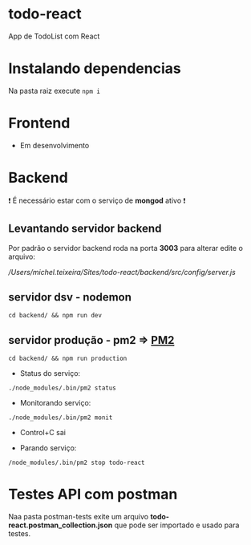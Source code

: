# todo-react
App de TodoList com React

# Instalando dependencias 

Na pasta raiz execute `npm i`

# Frontend
- Em desenvolvimento

# Backend

:heavy_exclamation_mark: É necessário estar com o serviço de **mongod** ativo :heavy_exclamation_mark:

## Levantando servidor backend

Por padrão o servidor backend roda na porta **3003** para alterar edite o arquivo: 

_/Users/michel.teixeira/Sites/todo-react/backend/src/config/server.js_

## servidor dsv - nodemon
`cd backend/ && npm run dev`

## servidor produção - pm2 => [PM2](http://pm2.keymetrics.io)
`cd backend/ && npm run production`

- Status do serviço:

`./node_modules/.bin/pm2 status`

- Monitorando serviço:

`./node_modules/.bin/pm2 monit`
 
 * Control+C sai

- Parando serviço:

`/node_modules/.bin/pm2 stop todo-react`


# Testes API com postman

Naa pasta postman-tests exite um arquivo **todo-react.postman_collection.json** que pode ser importado e usado para testes.
